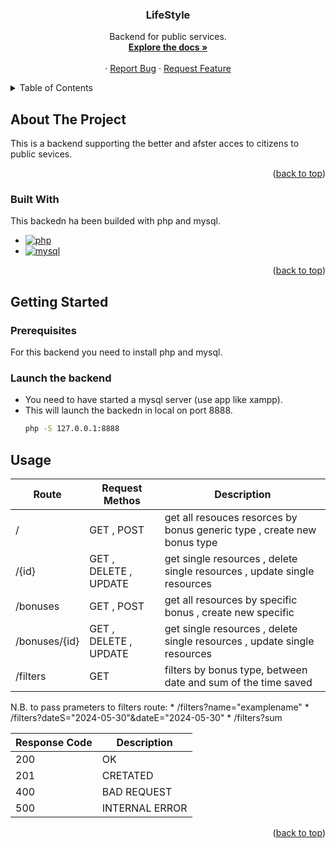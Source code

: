 <a name="readme-top"></a>


<div align="center">
  

  <h3 align="center">LifeStyle</h3>

  <p align="center">
    Backend for public services.
    <br />
    <a href=""><strong>Explore the docs »</strong></a>
    <br />
    <br />
    ·
    <a href="">Report Bug</a>
    ·
    <a href="">Request Feature</a>
  </p>
</div>



<!-- TABLE OF CONTENTS -->
<details>
  <summary>Table of Contents</summary>
  <ol>
    <li>
      <a href="#about-the-project">About The Project</a>
      <ul>
        <li><a href="#built-with">Built With</a></li>
      </ul>
    </li>
    <li>
      <a href="#getting-started">Getting Started</a>
    </li>
    <li>
      <a href="#usage">Usage</a>
      <ul>
        <li><a href="#map">Map</a></li>
        <li><a href="#search-Bar">Search Bar</a></li>
        <li><a href="#book-Description">Book Description</a></li>
      </ul>
    </li> 
  </ol>
</details>



<!-- ABOUT THE PROJECT -->
## About The Project

This is a backend supporting the better and afster acces to citizens to public sevices.



<p align="right">(<a href="#readme-top">back to top</a>)</p>



### Built With

This backedn ha been builded with php and mysql.

* [![php][php]][php-url]<br />
* [![mysql][mysql]][mysql-url]<br />

<p align="right">(<a href="#readme-top">back to top</a>)</p>



<!-- GETTING STARTED -->
## Getting Started

### Prerequisites

For this backend you need to install php and mysql.

### Launch the backend

* You need to have started a mysql server (use app like xampp).
* This will launch the backedn in local on port 8888.
  ```sh
  php -S 127.0.0.1:8888
  ```


<!-- USAGE EXAMPLES -->
## Usage

| Route | Request Methos | Description |
| ----- | -------------- | ----------- | 
| / | GET , POST | get all resouces resorces by bonus generic type , create new bonus type | 
| /{id} | GET , DELETE , UPDATE | get single resources , delete single resources , update single resources | 
| /bonuses | GET , POST | get all resources by specific bonus , create new specific | 
| /bonuses/{id} | GET , DELETE , UPDATE | get single resources , delete single resources , update single resources | 
| /filters | GET | filters by bonus type, between date and sum of the time saved |

N.B. to pass prameters to filters route: 
    * /filters?name="examplename"
    * /filters?dateS="2024-05-30"&dateE="2024-05-30"
    * /filters?sum

| Response Code | Description |
| ------ | ------ |
| 200 | OK |
| 201 | CRETATED |
| 400 | BAD REQUEST |
| 500 | INTERNAL ERROR |


<p align="right">(<a href="#readme-top">back to top</a>)</p>



<!--variables-->
[php]: https://img.shields.io/badge/Php-grey?style=for-the-badge&logo=php
[mysql]: https://img.shields.io/badge/Mysql-grey?style=for-the-badge&logo=mysql
[php-url]: https://www.php.net/
[mysql-url]: https://www.mysql.com/


